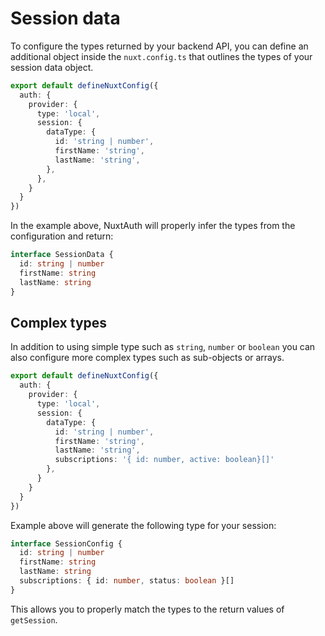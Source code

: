 # Session data

To configure the types returned by your backend API, you can define an additional object inside the `nuxt.config.ts` that outlines the types of your session data object.

```ts
export default defineNuxtConfig({
  auth: {
    provider: {
      type: 'local',
      session: {
        dataType: {
          id: 'string | number',
          firstName: 'string',
          lastName: 'string',
        },
      },
    }
  }
})
```

In the example above, NuxtAuth will properly infer the types from the configuration and return:

```ts
interface SessionData {
  id: string | number
  firstName: string
  lastName: string
}
```

## Complex types

In addition to using simple type such as `string`, `number` or `boolean` you can also configure more complex types such as sub-objects or arrays.

```ts
export default defineNuxtConfig({
  auth: {
    provider: {
      type: 'local',
      session: {
        dataType: {
          id: 'string | number',
          firstName: 'string',
          lastName: 'string',
          subscriptions: '{ id: number, active: boolean}[]'
        },
      }
    }
  }
})
```

Example above will generate the following type for your session:
```ts
interface SessionConfig {
  id: string | number
  firstName: string
  lastName: string
  subscriptions: { id: number, status: boolean }[]
}
```

This allows you to properly match the types to the return values of `getSession`.
